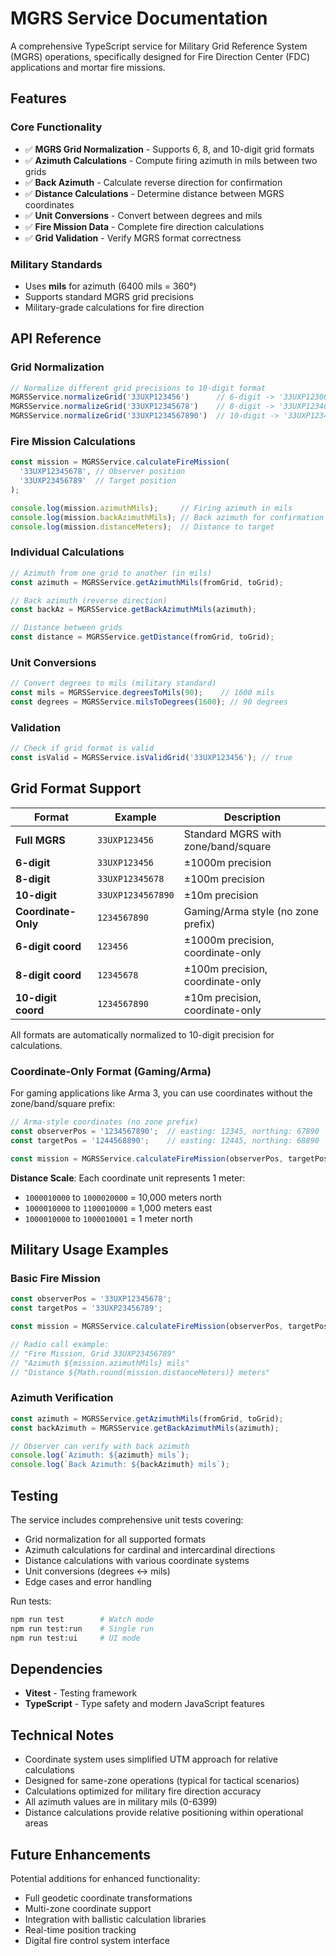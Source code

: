 # MGRS Service Documentation

A comprehensive TypeScript service for Military Grid Reference System (MGRS) operations, specifically designed for Fire Direction Center (FDC) applications and mortar fire missions.

## Features

### Core Functionality
- ✅ **MGRS Grid Normalization** - Supports 6, 8, and 10-digit grid formats
- ✅ **Azimuth Calculations** - Compute firing azimuth in mils between two grids
- ✅ **Back Azimuth** - Calculate reverse direction for confirmation
- ✅ **Distance Calculations** - Determine distance between MGRS coordinates
- ✅ **Unit Conversions** - Convert between degrees and mils
- ✅ **Fire Mission Data** - Complete fire direction calculations
- ✅ **Grid Validation** - Verify MGRS format correctness

### Military Standards
- Uses **mils** for azimuth (6400 mils = 360°)
- Supports standard MGRS grid precisions
- Military-grade calculations for fire direction

## API Reference

### Grid Normalization
```typescript
// Normalize different grid precisions to 10-digit format
MGRSService.normalizeGrid('33UXP123456')      // 6-digit -> '33UXP1230045600'
MGRSService.normalizeGrid('33UXP12345678')    // 8-digit -> '33UXP1234056780'
MGRSService.normalizeGrid('33UXP1234567890')  // 10-digit -> '33UXP1234567890'
```

### Fire Mission Calculations
```typescript
const mission = MGRSService.calculateFireMission(
  '33UXP12345678', // Observer position
  '33UXP23456789'  // Target position
);

console.log(mission.azimuthMils);     // Firing azimuth in mils
console.log(mission.backAzimuthMils); // Back azimuth for confirmation
console.log(mission.distanceMeters);  // Distance to target
```

### Individual Calculations
```typescript
// Azimuth from one grid to another (in mils)
const azimuth = MGRSService.getAzimuthMils(fromGrid, toGrid);

// Back azimuth (reverse direction)
const backAz = MGRSService.getBackAzimuthMils(azimuth);

// Distance between grids
const distance = MGRSService.getDistance(fromGrid, toGrid);
```

### Unit Conversions
```typescript
// Convert degrees to mils (military standard)
const mils = MGRSService.degreesToMils(90);    // 1600 mils
const degrees = MGRSService.milsToDegrees(1600); // 90 degrees
```

### Validation
```typescript
// Check if grid format is valid
const isValid = MGRSService.isValidGrid('33UXP123456'); // true
```

## Grid Format Support

| Format | Example | Description |
|--------|---------|-------------|
| **Full MGRS** | `33UXP123456` | Standard MGRS with zone/band/square |
| **6-digit** | `33UXP123456` | ±1000m precision |
| **8-digit** | `33UXP12345678` | ±100m precision |
| **10-digit** | `33UXP1234567890` | ±10m precision |
| **Coordinate-Only** | `1234567890` | Gaming/Arma style (no zone prefix) |
| **6-digit coord** | `123456` | ±1000m precision, coordinate-only |
| **8-digit coord** | `12345678` | ±100m precision, coordinate-only |
| **10-digit coord** | `1234567890` | ±10m precision, coordinate-only |

All formats are automatically normalized to 10-digit precision for calculations.

### Coordinate-Only Format (Gaming/Arma)

For gaming applications like Arma 3, you can use coordinates without the zone/band/square prefix:

```typescript
// Arma-style coordinates (no zone prefix)
const observerPos = '1234567890';  // easting: 12345, northing: 67890
const targetPos = '1244568890';    // easting: 12445, northing: 68890

const mission = MGRSService.calculateFireMission(observerPos, targetPos);
```

**Distance Scale**: Each coordinate unit represents 1 meter:
- `1000010000` to `1000020000` = 10,000 meters north
- `1000010000` to `1100010000` = 1,000 meters east  
- `1000010000` to `1000010001` = 1 meter north

## Military Usage Examples

### Basic Fire Mission
```typescript
const observerPos = '33UXP12345678';
const targetPos = '33UXP23456789';

const mission = MGRSService.calculateFireMission(observerPos, targetPos);

// Radio call example:
// "Fire Mission, Grid 33UXP23456789"
// "Azimuth ${mission.azimuthMils} mils"
// "Distance ${Math.round(mission.distanceMeters)} meters"
```

### Azimuth Verification
```typescript
const azimuth = MGRSService.getAzimuthMils(fromGrid, toGrid);
const backAzimuth = MGRSService.getBackAzimuthMils(azimuth);

// Observer can verify with back azimuth
console.log(`Azimuth: ${azimuth} mils`);
console.log(`Back Azimuth: ${backAzimuth} mils`);
```

## Testing

The service includes comprehensive unit tests covering:
- Grid normalization for all supported formats
- Azimuth calculations for cardinal and intercardinal directions
- Distance calculations with various coordinate systems
- Unit conversions (degrees ↔ mils)
- Edge cases and error handling

Run tests:
```bash
npm run test        # Watch mode
npm run test:run    # Single run
npm run test:ui     # UI mode
```

## Dependencies

- **Vitest** - Testing framework
- **TypeScript** - Type safety and modern JavaScript features

## Technical Notes

- Coordinate system uses simplified UTM approach for relative calculations
- Designed for same-zone operations (typical for tactical scenarios)
- Calculations optimized for military fire direction accuracy
- All azimuth values are in military mils (0-6399)
- Distance calculations provide relative positioning within operational areas

## Future Enhancements

Potential additions for enhanced functionality:
- Full geodetic coordinate transformations
- Multi-zone coordinate support
- Integration with ballistic calculation libraries
- Real-time position tracking
- Digital fire control system interface
